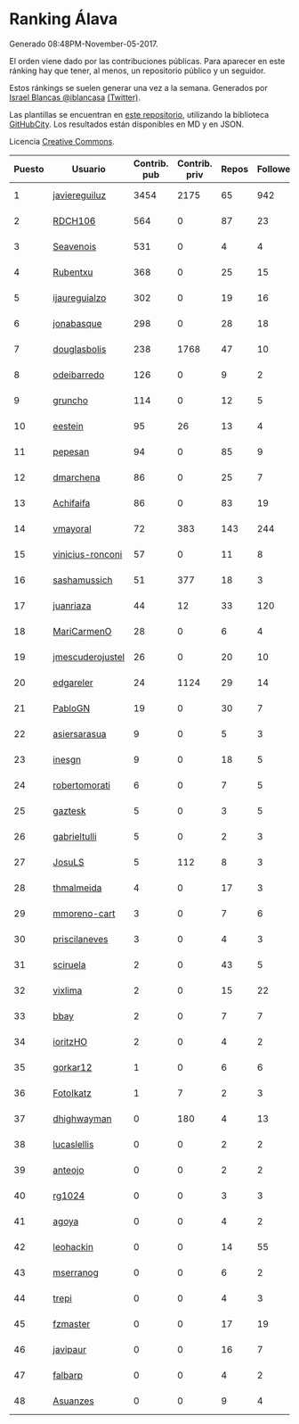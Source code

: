 # Ranking Álava

Generado 08:48PM-November-05-2017.

El orden viene dado por las contribuciones públicas. Para aparecer en este ránking hay que tener, al menos, un repositorio público y un seguidor.

Estos ránkings se suelen generar una vez a la semana. Generados por [Israel Blancas @iblancasa](https://github.com/iblancasa/) [(Twitter)](https://twitter.com/iblancasa).

Las plantillas se encuentran en [este repositorio](https://github.com/iblancasa/GH-Spanish-Ranking), utilizando la biblioteca [GitHubCity](https://github.com/iblancasa/GitHubCity). Los resultados están disponibles en MD y en JSON.

Licencia [Creative Commons](https://creativecommons.org/licenses/by/4.0/).

| Puesto   |  Usuario  | Contrib. pub | Contrib. priv |Repos| Followers | Desde |  Avatar  |
|----------|-----------|--------------|---------------|-----|-----------|-------|----------|
|1|[javiereguiluz](https://github.com/javiereguiluz)|3454|2175|65|942|2009-04-13|![javiereguiluz](https://avatars3.githubusercontent.com/u/73419)|
|2|[RDCH106](https://github.com/RDCH106)|564|0|87|23|2012-02-28|![RDCH106](https://avatars3.githubusercontent.com/u/1483414)|
|3|[Seavenois](https://github.com/Seavenois)|531|0|4|4|2013-09-30|![Seavenois](https://avatars0.githubusercontent.com/u/5575437)|
|4|[Rubentxu](https://github.com/Rubentxu)|368|0|25|15|2011-02-07|![Rubentxu](https://avatars3.githubusercontent.com/u/604924)|
|5|[ijaureguialzo](https://github.com/ijaureguialzo)|302|0|19|16|2014-02-21|![ijaureguialzo](https://avatars3.githubusercontent.com/u/6746736)|
|6|[jonabasque](https://github.com/jonabasque)|298|0|28|18|2012-05-05|![jonabasque](https://avatars0.githubusercontent.com/u/1707606)|
|7|[douglasbolis](https://github.com/douglasbolis)|238|1768|47|10|2014-12-05|![douglasbolis](https://avatars3.githubusercontent.com/u/10091295)|
|8|[odeibarredo](https://github.com/odeibarredo)|126|0|9|2|2017-04-27|![odeibarredo](https://avatars1.githubusercontent.com/u/28097567)|
|9|[gruncho](https://github.com/gruncho)|114|0|12|5|2010-08-08|![gruncho](https://avatars3.githubusercontent.com/u/357635)|
|10|[eestein](https://github.com/eestein)|95|26|13|4|2012-07-27|![eestein](https://avatars1.githubusercontent.com/u/2049255)|
|11|[pepesan](https://github.com/pepesan)|94|0|85|9|2011-07-15|![pepesan](https://avatars1.githubusercontent.com/u/917451)|
|12|[dmarchena](https://github.com/dmarchena)|86|0|25|7|2013-02-18|![dmarchena](https://avatars3.githubusercontent.com/u/3629385)|
|13|[Achifaifa](https://github.com/Achifaifa)|86|0|83|19|2013-11-18|![Achifaifa](https://avatars2.githubusercontent.com/u/5968349)|
|14|[vmayoral](https://github.com/vmayoral)|72|383|143|244|2012-01-24|![vmayoral](https://avatars1.githubusercontent.com/u/1375246)|
|15|[vinicius-ronconi](https://github.com/vinicius-ronconi)|57|0|11|8|2016-02-02|![vinicius-ronconi](https://avatars3.githubusercontent.com/u/17026616)|
|16|[sashamussich](https://github.com/sashamussich)|51|377|18|3|2015-10-21|![sashamussich](https://avatars0.githubusercontent.com/u/15239133)|
|17|[juanriaza](https://github.com/juanriaza)|44|12|33|120|2011-01-09|![juanriaza](https://avatars1.githubusercontent.com/u/554079)|
|18|[MariCarmenO](https://github.com/MariCarmenO)|28|0|6|4|2016-02-11|![MariCarmenO](https://avatars2.githubusercontent.com/u/17174740)|
|19|[jmescuderojustel](https://github.com/jmescuderojustel)|26|0|20|10|2013-06-20|![jmescuderojustel](https://avatars0.githubusercontent.com/u/4746474)|
|20|[edgareler](https://github.com/edgareler)|24|1124|29|14|2011-01-07|![edgareler](https://avatars2.githubusercontent.com/u/552391)|
|21|[PabloGN](https://github.com/PabloGN)|19|0|30|7|2014-02-04|![PabloGN](https://avatars0.githubusercontent.com/u/6580044)|
|22|[asiersarasua](https://github.com/asiersarasua)|9|0|5|3|2013-01-06|![asiersarasua](https://avatars2.githubusercontent.com/u/3200264)|
|23|[inesgn](https://github.com/inesgn)|9|0|18|5|2014-04-26|![inesgn](https://avatars1.githubusercontent.com/u/7416721)|
|24|[robertomorati](https://github.com/robertomorati)|6|0|7|5|2013-02-02|![robertomorati](https://avatars1.githubusercontent.com/u/3457738)|
|25|[gaztesk](https://github.com/gaztesk)|5|0|3|5|2012-11-20|![gaztesk](https://avatars3.githubusercontent.com/u/2839170)|
|26|[gabrieltulli](https://github.com/gabrieltulli)|5|0|2|3|2012-06-13|![gabrieltulli](https://avatars0.githubusercontent.com/u/1847957)|
|27|[JosuLS](https://github.com/JosuLS)|5|112|8|3|2015-03-31|![JosuLS](https://avatars1.githubusercontent.com/u/11742363)|
|28|[thmalmeida](https://github.com/thmalmeida)|4|0|17|3|2011-09-19|![thmalmeida](https://avatars3.githubusercontent.com/u/1062585)|
|29|[mmoreno-cart](https://github.com/mmoreno-cart)|3|0|7|6|2014-02-04|![mmoreno-cart](https://avatars0.githubusercontent.com/u/6586794)|
|30|[priscilaneves](https://github.com/priscilaneves)|3|0|4|3|2014-04-03|![priscilaneves](https://avatars0.githubusercontent.com/u/7153399)|
|31|[sciruela](https://github.com/sciruela)|2|0|43|5|2011-03-23|![sciruela](https://avatars3.githubusercontent.com/u/685716)|
|32|[vixlima](https://github.com/vixlima)|2|0|15|22|2009-08-08|![vixlima](https://avatars3.githubusercontent.com/u/113282)|
|33|[bbay](https://github.com/bbay)|2|0|7|7|2013-06-20|![bbay](https://avatars0.githubusercontent.com/u/4747724)|
|34|[ioritzHO](https://github.com/ioritzHO)|2|0|4|2|2012-08-19|![ioritzHO](https://avatars2.githubusercontent.com/u/2179398)|
|35|[gorkar12](https://github.com/gorkar12)|1|0|6|6|2013-09-25|![gorkar12](https://avatars3.githubusercontent.com/u/5543281)|
|36|[FotoIkatz](https://github.com/FotoIkatz)|1|7|2|3|2015-11-19|![FotoIkatz](https://avatars3.githubusercontent.com/u/15926085)|
|37|[dhighwayman](https://github.com/dhighwayman)|0|180|4|13|2009-04-10|![dhighwayman](https://avatars1.githubusercontent.com/u/72442)|
|38|[lucaslellis](https://github.com/lucaslellis)|0|0|2|2|2009-07-12|![lucaslellis](https://avatars1.githubusercontent.com/u/104232)|
|39|[anteojo](https://github.com/anteojo)|0|0|2|2|2009-04-06|![anteojo](https://avatars2.githubusercontent.com/u/70954)|
|40|[rg1024](https://github.com/rg1024)|0|0|3|3|2010-05-02|![rg1024](https://avatars3.githubusercontent.com/u/262476)|
|41|[agoya](https://github.com/agoya)|0|0|4|2|2012-02-03|![agoya](https://avatars0.githubusercontent.com/u/1406621)|
|42|[leohackin](https://github.com/leohackin)|0|0|14|55|2009-08-17|![leohackin](https://avatars3.githubusercontent.com/u/116130)|
|43|[mserranog](https://github.com/mserranog)|0|0|6|2|2012-04-17|![mserranog](https://avatars2.githubusercontent.com/u/1651085)|
|44|[trepi](https://github.com/trepi)|0|0|4|3|2011-04-27|![trepi](https://avatars3.githubusercontent.com/u/755738)|
|45|[fzmaster](https://github.com/fzmaster)|0|0|17|19|2010-04-01|![fzmaster](https://avatars2.githubusercontent.com/u/235282)|
|46|[javipaur](https://github.com/javipaur)|0|0|16|7|2013-02-06|![javipaur](https://avatars2.githubusercontent.com/u/3490928)|
|47|[falbarp](https://github.com/falbarp)|0|0|4|2|2013-05-27|![falbarp](https://avatars2.githubusercontent.com/u/4542512)|
|48|[Asuanzes](https://github.com/Asuanzes)|0|0|9|4|2013-05-12|![Asuanzes](https://avatars3.githubusercontent.com/u/4410315)|
